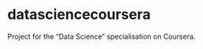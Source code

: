datasciencecoursera
===================

Project for the “Data Science” specialisation on Coursera.
